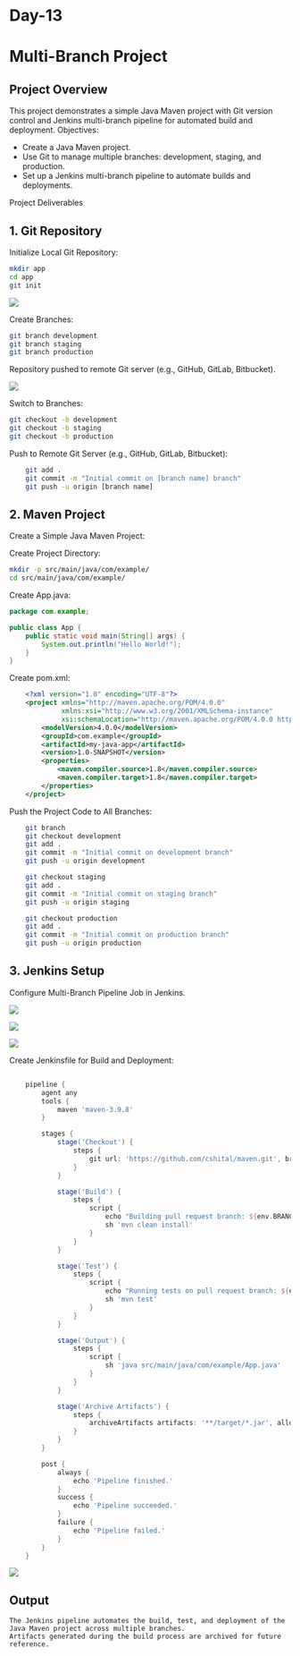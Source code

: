 # Day-13

# Multi-Branch Project

## Project Overview

This project demonstrates a simple Java Maven project with Git version control and Jenkins multi-branch pipeline for automated build and deployment.
Objectives:

- Create a Java Maven project.
- Use Git to manage multiple branches: development, staging, and production.
- Set up a Jenkins multi-branch pipeline to automate builds and deployments.

Project Deliverables
## 1. Git Repository

Initialize Local Git Repository:

```bash
mkdir app
cd app
git init
```

![](</images/1.png>)

Create Branches:

```bash
git branch development
git branch staging
git branch production
```

Repository pushed to remote Git server (e.g., GitHub, GitLab, Bitbucket).

![](</images/2.png>)

Switch to Branches:

```bash
git checkout -b development
git checkout -b staging
git checkout -b production
```

Push to Remote Git Server (e.g., GitHub, GitLab, Bitbucket):

```bash
    git add .
    git commit -m "Initial commit on [branch name] branch"
    git push -u origin [branch name]
```

## 2. Maven Project

Create a Simple Java Maven Project:

Create Project Directory:

```bash
mkdir -p src/main/java/com/example/
cd src/main/java/com/example/
```

Create App.java:

```java
package com.example;

public class App {
    public static void main(String[] args) {
        System.out.println("Hello World!");
    }
}
```

Create pom.xml:

```xml
    <?xml version="1.0" encoding="UTF-8"?>
    <project xmlns="http://maven.apache.org/POM/4.0.0"
             xmlns:xsi="http://www.w3.org/2001/XMLSchema-instance"
             xsi:schemaLocation="http://maven.apache.org/POM/4.0.0 http://maven.apache.org/POM/4.0.0/maven-4.0.0.xsd">
        <modelVersion>4.0.0</modelVersion>
        <groupId>com.example</groupId>
        <artifactId>my-java-app</artifactId>
        <version>1.0-SNAPSHOT</version>
        <properties>
            <maven.compiler.source>1.8</maven.compiler.source>
            <maven.compiler.target>1.8</maven.compiler.target>
        </properties>
    </project>
```

Push the Project Code to All Branches:

```bash
    git branch
    git checkout development
    git add .
    git commit -m "Initial commit on development branch"
    git push -u origin development

    git checkout staging
    git add .
    git commit -m "Initial commit on staging branch"
    git push -u origin staging

    git checkout production
    git add .
    git commit -m "Initial commit on production branch"
    git push -u origin production
```

## 3. Jenkins Setup

Configure Multi-Branch Pipeline Job in Jenkins.

![](</images/4.png>)

![](</images/5.png>)

![](</images/6.png>)

Create Jenkinsfile for Build and Deployment:

```groovy

    pipeline {
        agent any
        tools {
            maven 'maven-3.9.8'
        }

        stages {
            stage('Checkout') {
                steps {
                    git url: 'https://github.com/cshital/maven.git', branch: env.BRANCH
                }
            }

            stage('Build') {
                steps {
                    script {
                        echo "Building pull request branch: ${env.BRANCH}"
                        sh 'mvn clean install'
                    }
                }
            }

            stage('Test') {
                steps {
                    script {
                        echo "Running tests on pull request branch: ${env.BRANCH}"
                        sh 'mvn test'
                    }
                }
            }

            stage('Output') {
                steps {
                    script {
                        sh 'java src/main/java/com/example/App.java'
                    }
                }
            }

            stage('Archive Artifacts') {
                steps {
                    archiveArtifacts artifacts: '**/target/*.jar', allowEmptyArchive: true
                }
            }
        }

        post {
            always {
                echo 'Pipeline finished.'
            }
            success {
                echo 'Pipeline succeeded.'
            }
            failure {
                echo 'Pipeline failed.'
            }
        }
    }
```

![](</images/7.png>)

## Output

    The Jenkins pipeline automates the build, test, and deployment of the Java Maven project across multiple branches.
    Artifacts generated during the build process are archived for future reference.